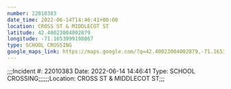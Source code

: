 ```yaml
---
number: 22010383
date_time: 2022-06-14T14:46:41+00:00
location: CROSS ST & MIDDLECOT ST
latitude: 42.40023004002879
longitude: -71.1653999198067
type: SCHOOL CROSSING
google_maps_link: https://maps.google.com/?q=42.40023004002879,-71.1653999198067
---
```


;;;Incident #: 22010383  Date: 2022-06-14 14:46:41   Type: SCHOOL CROSSING;;;;;;Location: CROSS ST & MIDDLECOT ST;;;
